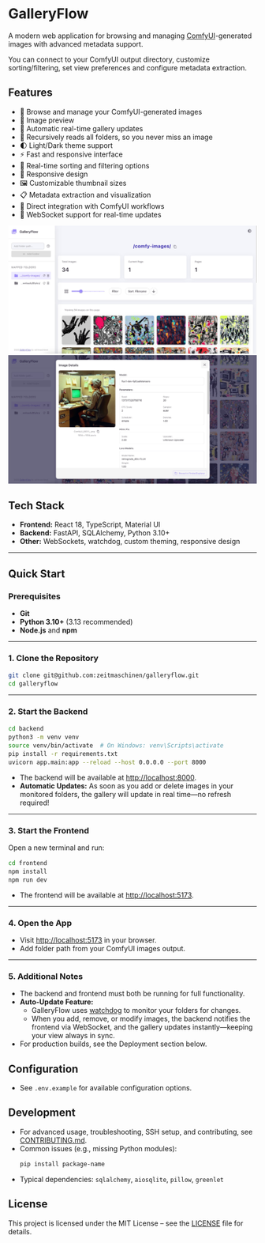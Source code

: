 # GalleryFlow

A modern web application for browsing and managing <a href="https://github.com/comfyanonymous/ComfyUI" target="_blank" rel="noopener noreferrer">ComfyUI</a>-generated images with advanced metadata support.

You can connect to your ComfyUI output directory, customize sorting/filtering, set view preferences and configure metadata extraction.

## Features

- 📁 Browse and manage your ComfyUI-generated images
- 🎨 Image preview
- 🚀 Automatic real-time gallery updates
- 📂 Recursively reads all folders, so you never miss an image
- 🌓 Light/Dark theme support
- ⚡ Fast and responsive interface
- 🔄 Real-time sorting and filtering options
- 📱 Responsive design
- 🖼️ Customizable thumbnail sizes
- 📋 Metadata extraction and visualization
- 🔗 Direct integration with ComfyUI workflows
- 🔄 WebSocket support for real-time updates

![Gallery screenshot](frontend/docs/images/gallery.jpg)
![Metadata modal screenshot](frontend/docs/images/metadata.jpg)

## Tech Stack
- **Frontend:** React 18, TypeScript, Material UI
- **Backend:** FastAPI, SQLAlchemy, Python 3.10+
- **Other:** WebSockets, watchdog, custom theming, responsive design

---

## Quick Start

### Prerequisites
- **Git**
- **Python 3.10+** (3.13 recommended)
- **Node.js** and **npm**

---

### 1. Clone the Repository

```bash
git clone git@github.com:zeitmaschinen/galleryflow.git
cd galleryflow
```

---

### 2. Start the Backend

```bash
cd backend
python3 -m venv venv
source venv/bin/activate  # On Windows: venv\Scripts\activate
pip install -r requirements.txt
uvicorn app.main:app --reload --host 0.0.0.0 --port 8000
```

- The backend will be available at [http://localhost:8000](http://localhost:8000).
- **Automatic Updates:** As soon as you add or delete images in your monitored folders, the gallery will update in real time—no refresh required!

---

### 3. Start the Frontend

Open a new terminal and run:

```bash
cd frontend
npm install
npm run dev
```

- The frontend will be available at [http://localhost:5173](http://localhost:5173).

---

### 4. Open the App

- Visit [http://localhost:5173](http://localhost:5173) in your browser.
- Add folder path from your ComfyUI images output.

---

### 5. Additional Notes

- The backend and frontend must both be running for full functionality.
- **Auto-Update Feature:**
    - GalleryFlow uses [watchdog](https://pypi.org/project/watchdog/) to monitor your folders for changes.
    - When you add, remove, or modify images, the backend notifies the frontend via WebSocket, and the gallery updates instantly—keeping your view always in sync.
- For production builds, see the Deployment section below.

## Configuration
- See `.env.example` for available configuration options.

## Development
- For advanced usage, troubleshooting, SSH setup, and contributing, see [CONTRIBUTING.md](CONTRIBUTING.md).
- Common issues (e.g., missing Python modules):
  ```bash
  pip install package-name
  ```
- Typical dependencies: `sqlalchemy`, `aiosqlite`, `pillow`, `greenlet`

## License
This project is licensed under the MIT License – see the [LICENSE](LICENSE) file for details.